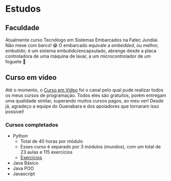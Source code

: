 # Estudos

## Faculdade
Atualmente curso Tecnólogo em Sistemas Embarcados na Fatec Jundiaí. Não mexe com barco! 😁 O embarcado equivale a *embedded*, ou melhor, embutido; é um sistema embutido/encapsulado, abrange desde a placa controladora de uma máquina de lavar, a um microcontrolador de um foguete 🚀

## Curso em vídeo

Até o momento, o [Curso em Vídeo](https://youtube.com/c/CursoemV%C3%ADdeo) foi o canal pelo qual pude realizar todos os meus cursos de programação. Todos eles são gratuitos, porém entregam uma qualidade similar, superando muitos cursos pagos, ao meu ver! Desde já, agradeço a equipe do Guanabara e dos apoiadores que tornaram isso possível!
### Cursos completados
- Python
  - Total de 40 horas por módulo
  - Esses curso é separado por 3 módulos (mundos), com um total de 23 aulas e 115 exercícios
  - [Exercícios](https://github.com/ErickGLopes/Estudos/tree/main/Exerc%C3%ADcios%20de%20Python)
- Java Básico
- Java POO
- Javascript 
